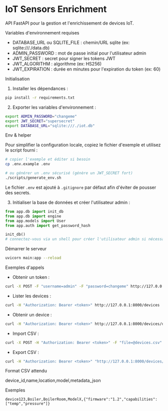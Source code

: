 # IoT Sensors Enrichment

API FastAPI pour la gestion et l'enrichissement de devices IoT.

Variables d'environnement requises

- DATABASE_URL ou SQLITE_FILE : chemin/URL sqlite (ex: sqlite:///./data.db)
- ADMIN_PASSWORD : mot de passe initial pour l'utilisateur admin
- JWT_SECRET : secret pour signer les tokens JWT
- JWT_ALGORITHM : algorithme (ex: HS256)
- JWT_EXPIRATION : durée en minutes pour l'expiration du token (ex: 60)

Initialisation

1. Installer les dépendances :

```bash
pip install -r requirements.txt
```

2. Exporter les variables d'environnement :

```bash
export ADMIN_PASSWORD="changeme"
export JWT_SECRET="supersecret"
export DATABASE_URL="sqlite:///./iot.db"
```

Env & helper

Pour simplifier la configuration locale, copiez le fichier d'exemple et utilisez le script fourni :

```bash
# copier l'exemple et éditer si besoin
cp .env.example .env

# ou générer un .env sécurisé (génère un JWT_SECRET fort)
./scripts/generate_env.sh
```

Le fichier `.env` est ajouté à `.gitignore` par défaut afin d'éviter de pousser des secrets.

3. Initialiser la base de données et créer l'utilisateur admin :

```python
from app.db import init_db
from app.db import engine
from app.models import User
from app.auth import get_password_hash

init_db()
# connectez-vous via un shell pour créer l'utilisateur admin si nécessaire
```

Démarrer le serveur

```bash
uvicorn main:app --reload
```

Exemples d'appels

- Obtenir un token :

```bash
curl -X POST -F "username=admin" -F "password=changeme" http://127.0.0.1:8000/auth/token
```

- Lister les devices :

```bash
curl -H "Authorization: Bearer <token>" http://127.0.0.1:8000/devices
```

- Obtenir un device :

```bash
curl -H "Authorization: Bearer <token>" http://127.0.0.1:8000/devices/device123
```

- Import CSV :

```bash
curl -X POST -H "Authorization: Bearer <token>" -F "file=@devices.csv" http://127.0.0.1:8000/devices/csv
```

- Export CSV :

```bash
curl -H "Authorization: Bearer <token>" "http://127.0.0.1:8000/devices/csv?path=/tmp/devices.csv"
```

Format CSV attendu

device_id,name,location,model,metadata_json

Exemples

```csv
device123,Boiler,BoilerRoom,ModelX,{"firmware":"1.2","capabilities":["temp","pressure"]}
```
